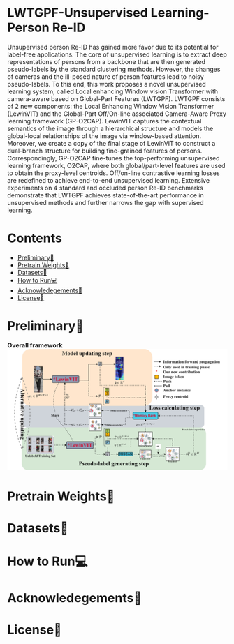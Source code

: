 # LWTGPF-Unsupervised Learning-Person Re-ID
Unsupervised person Re-ID has gained more favor due to its potential for label-free applications. The core of unsupervised learning is to extract deep representations of persons from a backbone that are then generated pseudo-labels by the standard clustering methods. However, the changes of cameras and the ill-posed nature of person features lead to noisy pseudo-labels. To this end, this work proposes a novel unsupervised learning system, called Local enhancing Window vision Transformer with camera-aware based on Global-Part Features (LWTGPF). LWTGPF consists of 2 new components: the Local Enhancing Window Vision Transformer (LewinVIT) and the Global-Part Off/On-line associated Camera-Aware Proxy learning framework (GP-O2CAP). LewinVIT captures the contextual semantics of the image through a hierarchical structure and models the global-local relationships of the image via window-based attention. Moreover, we create a copy of the final stage of LewinVIT to construct a dual-branch structure for building fine-grained features of persons. Correspondingly, GP-O2CAP fine-tunes the top-performing unsupervised learning framework, O2CAP, where both global/part-level features are used to obtain the proxy-level centroids. Off/on-line contrastive learning losses are redefined to achieve end-to-end unsupervised learning. Extensive experiments on 4 standard and occluded person Re-ID benchmarks demonstrate that LWTGPF achieves state-of-the-art performance in unsupervised methods and further narrows the gap with supervised learning.

# Contents
- [Preliminary🔧](#Preliminary)
- [Pretrain Weights📂](#Weights)
- [Datasets🔔](#Datasets)
- [How to Run💻](#Run)
- [Acknowledegements🙏](#Acknowledegements)
- [License🔑](#License)


# Preliminary🔧
**Overall framework**  
![image](assets/overall.jpg)

# Pretrain Weights📂


# Datasets🔔


# How to Run💻


# Acknowledegements🙏



# License🔑

